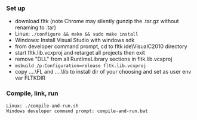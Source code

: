 ### Set up

 - download fltk (note Chrome may silently gunzip the .tar.gz without renaming to .tar)
 - Linux: `./configure && make && sudo make install`
 - Windows: Install Visual Studio with windows sdk
  - from developer command prompt, cd to fltk ide\VisualC2010 directory
  - start fltk.lib.vcxproj and retarget all projects then exit
  - remove "DLL" from all RuntimeLibrary sections in fltk.lib.vcxproj
  - `msbuild /p:Configuration=release fltk.lib.vcxproj`
  - copy ..\..\FL and ..\..\lib to install dir of your choosing and set as user env var FLTKDIR

### Compile, link, run

``` bash
Linux: ./compile-and-run.sh
Windows developer command prompt: compile-and-run.bat
```
